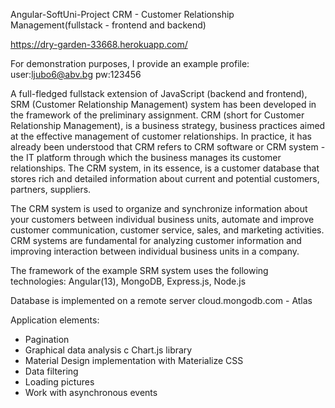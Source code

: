 Angular-SoftUni-Project CRM - Customer Relationship Management(fullstack - frontend and backend)

https://dry-garden-33668.herokuapp.com/ 

For demonstration purposes, I provide an example profile: user:ljubo6@abv.bg pw:123456

A full-fledged fullstack extension of JavaScript (backend and frontend), SRM (Customer Relationship Management) system has been developed in the framework of the preliminary assignment. CRM (short for Customer Relationship Management), is a business strategy, business practices aimed at the effective management of customer relationships. In practice, it has already been understood that CRM refers to CRM software or CRM system - the IT platform through which the business manages its customer relationships. The CRM system, in its essence, is a customer database that stores rich and detailed information about current and potential customers, partners, suppliers.

The CRM system is used to organize and synchronize information about your customers between individual business units, automate and improve customer communication, customer service, sales, and marketing activities. CRM systems are fundamental for analyzing customer information and improving interaction between individual business units in a company.

The framework of the example SRM system uses the following technologies: Angular(13), MongoDB, Express.js, Node.js

Database is implemented on a remote server cloud.mongodb.com - Atlas

Application elements:

* Pagination
* Graphical data analysis c Chart.js library
* Material Design implementation with Materialize CSS
* Data filtering
* Loading pictures
* Work with asynchronous events



